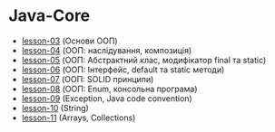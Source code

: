 # Java-Core
* [lesson-03](https://github.com/SvitlanaZakora/LogosHomeWork/tree/lesson3)  (Основи ООП)
* [lesson-04](https://github.com/SvitlanaZakora/LogosHomeWork/tree/lesson4)  (ООП: наслідування, композиція)
* [lesson-05](https://github.com/SvitlanaZakora/LogosHomeWork/tree/lesson5)  (ООП: Абстрактний клас, модифікатор final та static)
* [lesson-06](https://github.com/SvitlanaZakora/LogosHomeWork/tree/lesson6)  (ООП: Інтерфейс, default та static методи)
* [lesson-07](https://github.com/SvitlanaZakora/LogosHomeWork/tree/lesson7)  (ООП: SOLID принципи)
* [lesson-08](https://github.com/SvitlanaZakora/LogosHomeWork/tree/lesson8)  (ООП: Enum, консольна програма)
* [lesson-09](https://github.com/SvitlanaZakora/LogosHomeWork/tree/lesson9)  (Exception, Java code convention)
* [lesson-10](https://github.com/SvitlanaZakora/LogosHomeWork/tree/lesson10)  (String)
* [lesson-11](https://github.com/SvitlanaZakora/LogosHomeWork/tree/lesson11)  (Arrays, Collections)







